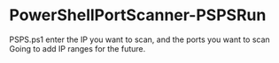 # PowerShellPortScanner-PSPSRun 
PSPS.ps1
enter the IP you want to scan, and the ports you want to scan
Going to add IP ranges for the future. 
